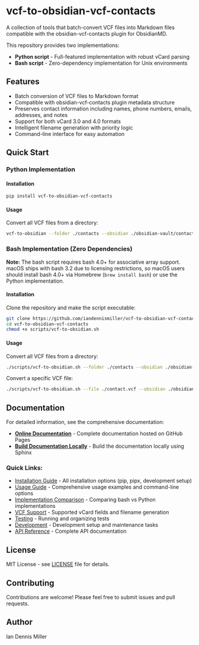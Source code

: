 # vcf-to-obsidian-vcf-contacts

A collection of tools that batch-convert VCF files into Markdown files compatible with the obsidian-vcf-contacts plugin for ObsidianMD.

This repository provides two implementations:
- **Python script** - Full-featured implementation with robust vCard parsing
- **Bash script** - Zero-dependency implementation for Unix environments

## Features

- Batch conversion of VCF files to Markdown format
- Compatible with obsidian-vcf-contacts plugin metadata structure  
- Preserves contact information including names, phone numbers, emails, addresses, and notes
- Support for both vCard 3.0 and 4.0 formats
- Intelligent filename generation with priority logic
- Command-line interface for easy automation

## Quick Start

### Python Implementation

#### Installation

```bash
pip install vcf-to-obsidian-vcf-contacts
```

#### Usage

Convert all VCF files from a directory:
```bash
vcf-to-obsidian --folder ./contacts --obsidian ./obsidian-vault/contacts
```

### Bash Implementation (Zero Dependencies)

**Note:** The bash script requires bash 4.0+ for associative array support. macOS ships with bash 3.2 due to licensing restrictions, so macOS users should install bash 4.0+ via Homebrew (`brew install bash`) or use the Python implementation.

#### Installation

Clone the repository and make the script executable:
```bash
git clone https://github.com/iandennismiller/vcf-to-obsidian-vcf-contacts.git
cd vcf-to-obsidian-vcf-contacts
chmod +x scripts/vcf-to-obsidian.sh
```

#### Usage

Convert all VCF files from a directory:
```bash
./scripts/vcf-to-obsidian.sh --folder ./contacts --obsidian ./obsidian-vault/contacts
```

Convert a specific VCF file:
```bash
./scripts/vcf-to-obsidian.sh --file ./contact.vcf --obsidian ./obsidian-vault/contacts
```

## Documentation

For detailed information, see the comprehensive documentation:

- **[Online Documentation](https://iandennismiller.github.io/vcf-to-obsidian-vcf-contacts/)** - Complete documentation hosted on GitHub Pages
- **[Build Documentation Locally](docx/)** - Build the documentation locally using Sphinx

### Quick Links:
- [Installation Guide](https://iandennismiller.github.io/vcf-to-obsidian-vcf-contacts/installation.html) - All installation options (pip, pipx, development setup)
- [Usage Guide](https://iandennismiller.github.io/vcf-to-obsidian-vcf-contacts/usage.html) - Comprehensive usage examples and command-line options
- [Implementation Comparison](https://iandennismiller.github.io/vcf-to-obsidian-vcf-contacts/implementation-comparison.html) - Comparing bash vs Python implementations
- [VCF Support](https://iandennismiller.github.io/vcf-to-obsidian-vcf-contacts/vcf-support.html) - Supported vCard fields and filename generation
- [Testing](https://iandennismiller.github.io/vcf-to-obsidian-vcf-contacts/testing.html) - Running and organizing tests
- [Development](https://iandennismiller.github.io/vcf-to-obsidian-vcf-contacts/development.html) - Development setup and maintenance tasks
- [API Reference](https://iandennismiller.github.io/vcf-to-obsidian-vcf-contacts/autoapi/vcf_to_obsidian/index.html) - Complete API documentation

## License

MIT License - see [LICENSE](LICENSE) file for details.

## Contributing

Contributions are welcome! Please feel free to submit issues and pull requests.

## Author

Ian Dennis Miller
